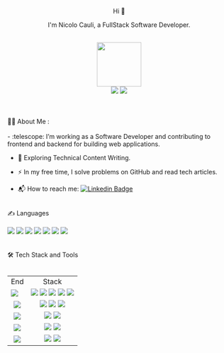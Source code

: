 <!-- BLOG-POST-LIST:START -->
<div id="header" align="center">
Hi 👋

I'm Nicolo Cauli, a FullStack Software Developer.
</div><br>
<div id="header" align="center">
  <img src="https://media.giphy.com/media/M9gbBd9nbDrOTu1Mqx/giphy.gif" width="100"/>
</div> 
<div id="header" align="center">
  <img src="https://img.shields.io/badge/@IMTZ__-blue?logo=linkedin&logoColor=white"/>
  <img src="https://img.shields.io/badge/@IMTZ__-black?logo=X&logoColor=blue" url="https://twitter.com/IMTZ__"/>
</div><br>

 <div align="center">
<!--   <img src="https://media.giphy.com/media/dWesBcTLavkZuG35MI/giphy.gif" width="600" height="300"/> -->
</div><br>
<div id="header" ><br>👨‍💻 About Me :</div><br>
- :telescope: I’m working as a Software Developer and contributing to frontend and backend for building web applications.

- :seedling: Exploring Technical Content Writing.

- :zap: In my free time, I solve problems on GitHub and read tech articles.

- 📬 How to reach me: [![Linkedin Badge](https://img.shields.io/badge/-@IMTZ__-blue?style=flat&logo=Linkedin&logoColor=white)](your-linkedin-url)
<div id="header" ><br>✍️ Languages</div><br>

<div id="header">
  <img src="https://img.shields.io/badge/HTML-orange?logo=HTML5&logoColor=white"/>
  <img src="https://img.shields.io/badge/JavaScript-yellow?logo=JavaScript&logoColor=white"/>
  <img src="https://img.shields.io/badge/TypeScript-blue?logo=TypeScript&logoColor=white"/>
  <img src="https://img.shields.io/badge/CSS-purple?logo=css3&logoColor=white"/>
  <img src="https://img.shields.io/badge/PyThon-darkblue?logo=Python&logoColor=yellow"/>
  <img src="https://img.shields.io/badge/Swift-white?logo=Swift&logoColor=black"/>
  <img src="https://img.shields.io/badge/PHP-violet?logo=php&logoColor=white"/>
</div><br>

<div id="header" ><br>🛠 Tech Stack and Tools</div><br> 
<table>
<tr><td align="center">End</td><td align="center">Stack</td></tr>
<tr><td><img src="https://img.shields.io/badge/Frontend-black?logo=&logoColor="/></td><td><img src="https://img.shields.io/badge/Angular-red?logo=Angular&logoColor=white"/>
  <img src="https://img.shields.io/badge/React-blue?logo=React&logoColor=white"/> <img src="https://img.shields.io/badge/Ionic-lightblue?logo=Ionic&logoColor=darkblue"/> <img src="https://img.shields.io/badge/Ant_Design-darkblue?logo=AntDesign&logoColor=white"/> <img src="https://img.shields.io/badge/Less-0789A9?logo=Less&logoColor=white"/></td></tr>
<tr><td align="center"><img src="https://img.shields.io/badge/Backend-black?logo=&logoColor="/></td><td align="center"><img src="https://img.shields.io/badge/Node-white?logo=Node.js&logoColor=darkgreen"/> <img src="https://img.shields.io/badge/Egg.js-darkgreen?logo=&logoColor=green"/> <img src="https://img.shields.io/badge/mongoDB-white?logo=mongoDB&logoColor=darkgreen"/></td></tr>
<tr><td align="center"><img src="https://img.shields.io/badge/Devops-black?logo=&logoColor="/></td><td align="center"><img src="https://img.shields.io/badge/GitHub_Actions-black?logo=GitHub&logoColor=white"/> <img src="https://img.shields.io/badge/Docker-white?logo=Docker&logoColor=blue"/></td></tr>
<tr><td align="center"><img src="https://img.shields.io/badge/IDE-black?logo=&logoColor="/></td><td align="center"><img src="https://img.shields.io/badge/VS_Code-blue?logo=VisualStudioCode&logoColor=white"/> <img src="https://img.shields.io/badge/PyCharm-grey?logo=PyCharm&logoColor=white"/></td> </tr>
<tr><td align="center"><img src="https://img.shields.io/badge/Ohter-black?logo=&logoColor="/></td><td align="center"><img src="https://img.shields.io/badge/Git-black?logo=Git&logoColor=orange"/> <img src="https://img.shields.io/badge/GitHub-black?logo=GitHub&logoColor=white"/></td></tr>
</table>
<!-- BLOG-POST-LIST:END -->
